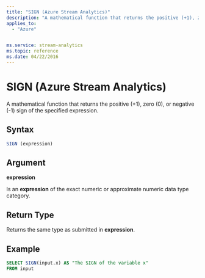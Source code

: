```yaml
---
title: "SIGN (Azure Stream Analytics)"
description: "A mathematical function that returns the positive (+1), zero (0), or negative (-1) sign of the specified expression."
applies_to: 
  - "Azure"


ms.service: stream-analytics
ms.topic: reference
ms.date: 04/22/2016
---
```

# SIGN (Azure Stream Analytics)
  A mathematical function that returns the positive (+1), zero (0), or negative (-1) sign of the specified expression.  
  
 ## Syntax  
  
```SQL   
SIGN (expression)  
```  
  
## Argument  
 **expression**  
  
 Is an **expression** of the exact numeric or approximate numeric data type category.  
  
## Return Type  
 Returns the same type as submitted in **expression**.  
  
## Example  
  
```SQL  
SELECT SIGN(input.x) AS "The SIGN of the variable x"  
FROM input  
```  
  
  
